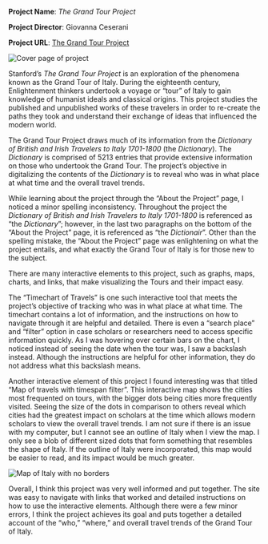 **Project Name**: *The Grand Tour Project*

**Project Director**: Giovanna Ceserani

**Project URL**: [The Grand Tour Project](https://grandtour.stanford.edu)

![Cover page of project](https://hannahyetter.github.io/HannahYetter/images/cover_dh_grand_tour_review_3.png)

Stanford’s *The Grand Tour Project* is an exploration of the phenomena known as the Grand Tour of Italy. During the eighteenth century, Enlightenment thinkers undertook a voyage or “tour” of Italy to gain knowledge of humanist ideals and classical origins. This project studies the published and unpublished works of these travelers in order to re-create the paths they took and understand their exchange of ideas that influenced the modern world.

The Grand Tour Project draws much of its information from the *Dictionary of British and Irish Travelers to Italy 1701-1800* (the *Dictionary*). The *Dictionary* is comprised of 5213 entries that provide extensive information on those who undertook the Grand Tour. The project’s objective in digitalizing the contents of the *Dictionary* is to reveal who was in what place at what time and the overall travel trends.

While learning about the project through the “About the Project” page, I noticed a minor spelling inconsistency. Throughout the project the *Dictionary of British and Irish Travelers to Italy 1701-1800* is referenced as “the *Dictionary*”; however, in the last two paragraphs on the bottom of the “About the Project” page, it is referenced as “the *Dictionair*”. Other than the spelling mistake, the “About the Project” page was enlightening on what the project entails, and what exactly the Grand Tour of Italy is for those new to the subject.

There are many interactive elements to this project, such as graphs, maps, charts, and links, that make visualizing the Tours and their impact easy. 

The “Timechart of Travels” is one such interactive tool that meets the project’s objective of tracking who was in what place at what time. The timechart contains a lot of information, and the instructions on how to navigate through it are helpful and detailed. There is even a “search place” and “filter” option in case scholars or researchers need to access specific information quickly. As I was hovering over certain bars on the chart, I noticed instead of seeing the date when the tour was, I saw a backslash instead. Although the instructions are helpful for other information, they do not address what this backslash means.

Another interactive element of this project I found interesting was that titled “Map of travels with timespan filter”. This interactive map shows the cities most frequented on tours, with the bigger dots being cities more frequently visited. Seeing the size of the dots in comparison to others reveal which cities had the greatest impact on scholars at the time which allows modern scholars to view the overall travel trends. I am not sure if there is an issue with my computer, but I cannot see an outline of Italy when I view the map. I only see a blob of different sized dots that form something that resembles the shape of Italy. If the outline of Italy were incorporated, this map would be easier to read, and its impact would be much greater.

![Map of Italy with no borders](https://hannahyetter.github.io/HannahYetter/images/bubble_italy_map_no_borders_3.png)

Overall, I think this project was very well informed and put together. The site was easy to navigate with links that worked and detailed instructions on how to use the interactive elements. Although there were a few minor errors, I think the project achieves its goal and puts together a detailed account of the “who,” “where,” and overall travel trends of the Grand Tour of Italy. 

